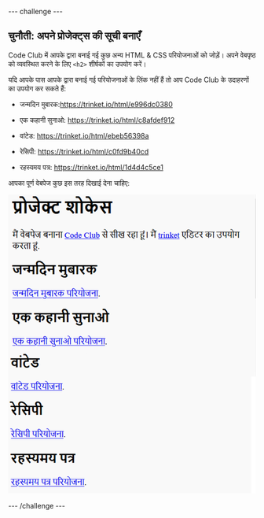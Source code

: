 \--- challenge \---

## चुनौती: अपने प्रोजेक्ट्स की सूची बनाएँ

Code Club में आपके द्वारा बनाई गई कुछ अन्य HTML & CSS परियोजनाओं को जोड़ें। अपने वेबपृष्ठ को व्यवस्थित करने के लिए `<h2>` शीर्षकों का उपयोग करें।

यदि आपके पास आपके द्वारा बनाई गई परियोजनाओं के लिंक नहीं हैं तो आप Code Club के उदाहरणों का उपयोग कर सकते हैं:

+ जन्मदिन मुबारक:<https://trinket.io/html/e996dc0380>

+ एक कहानी सुनाओ: <https://trinket.io/html/c8afdef912>

+ वांटेड: <https://trinket.io/html/ebeb56398a>

+ रेसिपी: <https://trinket.io/html/c0fd9b40cd>

+ रहस्यमय पत्र: <https://trinket.io/html/1d4d4c5ce1>

आपका पूर्ण वेबपेज कुछ इस तरह दिखाई देना चाहिए:

![screenshot](images/showcase-h2-projects.png)

\--- /challenge \---